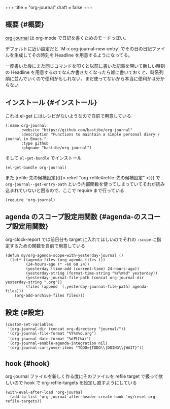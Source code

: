 +++
title = "org-journal"
draft = false
+++

## 概要 {#概要}

[org-journal](https://github.com/bastibe/org-journal) は org-mode で日記を書くためのモードっぽい。

デフォルトに近い設定だと
\`M-x org-journal-new-entry\` でその日の日記ファイルを生成してその時刻を Headline を用意するようになってる。

一度書いた後にまた同じコマンドを叩くと以前に書いた記事を開いて新しい時刻の Headline を用意するのでなんか書きたくなったら雑に書いておくと、時系列順に並んでいくので便利かもしれない。まだ使ってないから本当に便利かは分からない


## インストール {#インストール}

これは el-get にはレシピがないようなので自前で用意している

```emacs-lisp
(:name org-journal
       :website "https://github.com/bastibe/org-journal"
       :description "Functions to maintain a simple personal diary / journal in Emacs."
       :type github
       :pkgname "bastibe/org-journal")
```

そして `el-get-bundle` でインストール

```emacs-lisp
(el-get-bundle org-journal)
```

また [refile 先の候補設定]({{< relref "org-refile#refile-先の候補設定" >}}) で `org-journal--get-entry-path` という内部関数を使ってしまっていてそれが読み込まれていないと困るので、ここで require まで行っている

```emacs-lisp
(require 'org-journal)
```


## agenda のスコープ設定用関数 {#agenda-のスコープ設定用関数}

org-clock-report では前日分も target に入れてほしいのでそれの `:scope` に指定するための関数を自前で用意している

```emacs-lisp
(defun my/org-agenda-scope-with-yesterday-journal ()
  (let* ((agenda-files (org-agenda-files t))
         (24-hours-ago (* -60 60 24))
         (yesterday (time-add (current-time) 24-hours-ago))
         (yesterday-string (format-time-string "%Y%m%d" yesterday))
         (yesterday-journal-file-path (concat org-journal-dir yesterday-string ".org"))
         (files (append `(,yesterday-journal-file-path) agenda-files)))
    (org-add-archive-files files)))
```


## 設定 {#設定}

```emacs-lisp
(custom-set-variables
 '(org-journal-dir (concat org-directory "journal/"))
 '(org-journal-file-format "%Y%m%d.org")
 '(org-journal-date-format "%d日(%a)")
 '(org-journal-enable-agenda-integration nil)
 '(org-journal-carryover-items "TODO={TODO\\|DOING\\|WAIT}"))
```


## hook {#hook}

org-journal ファイルを新しく作る度にそのファイルを refile target で扱って欲しいので
hook で org-refile-targets を設定し直すようにしている

```emacs-lisp
(with-eval-after-load 'org-journal
  (add-to-list 'org-journal-after-header-create-hook 'my/reset-org-refile-targets))
```
